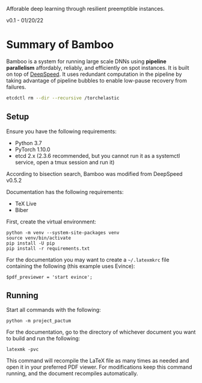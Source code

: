 Afforable deep learning through resilient preemptible instances.

v0.1 - 01/20/22

# Summary of Bamboo
Bamboo is a system for running large scale DNNs using **pipeline parallelism**
affordably, reliably, and efficiently on spot instances.
It is built on top of [DeepSpeed](https://github.com/microsoft/DeepSpeed).
It uses redundant computation in the pipeline by taking advantage of
pipeline bubbles to enable low-pause recovery from failures.

```sh
etcdctl rm --dir --recursive /torchelastic
```

## Setup

Ensure you have the following requirements:

- Python 3.7
- PyTorch 1.10.0
- etcd 2.x (2.3.6 recommended, but you cannot run it as a systemctl service, open a tmux session and run it)

According to bisection search, Bamboo was modified from DeepSpeed v0.5.2

Documentation has the following requirements:

- TeX Live
- Biber

First, create the virtual environment:

    python -m venv --system-site-packages venv
    source venv/bin/activate
    pip install -U pip
    pip install -r requirements.txt

For the documentation you may want to create a `~/.latexmkrc` file containing
the following (this example uses Evince):

    $pdf_previewer = 'start evince';

## Running

Start all commands with the following:

    python -m project_pactum

For the documentation, go to the directory of whichever document you want to
build and run the following:

    latexmk -pvc

This command will recompile the LaTeX file as many times as needed and open it
in your preferred PDF viewer. For modifications keep this command running, and
the document recompiles automatically.
